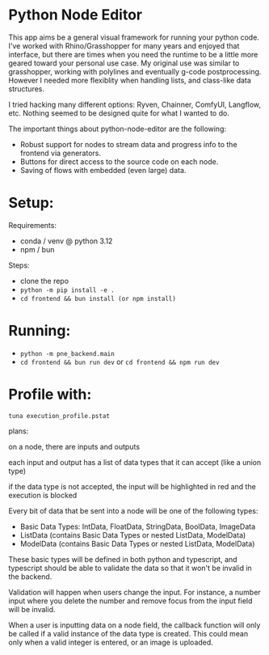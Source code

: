 # Python Node Editor

This app aims be a general visual framework for running your python code. I've worked with Rhino/Grasshopper for many years and enjoyed that interface, but there are times when you need the runtime to be a little more geared toward your personal use case. My original use was similar to grasshopper, working with polylines and eventually g-code postprocessing. However I needed more flexiblity when handling lists, and class-like data structures. 

I tried hacking many different options: Ryven, Chainner, ComfyUI, Langflow, etc. Nothing seemed to be designed quite for what I wanted to do. 

The important things about python-node-editor are the following:
- Robust support for nodes to stream data and progress info to the frontend via generators.
- Buttons for direct access to the source code on each node.
- Saving of flows with embedded (even large) data.

# Setup:

Requirements:
- conda / venv @ python 3.12
- npm / bun

Steps:
- clone the repo
- `python -m pip install -e .`
- `cd frontend && bun install (or npm install)`

# Running:
- `python -m pne_backend.main`
- `cd frontend && bun run dev` or `cd frontend && npm run dev`




# Profile with:
`tuna execution_profile.pstat`



plans:

on a node, there are inputs and outputs

each input and output has a list of data types that it can accept (like a union type)

if the data type is not accepted, the input will be highlighted in red and the execution is blocked

Every bit of data that be sent into a node will be one of the following types:
- Basic Data Types: IntData, FloatData, StringData, BoolData, ImageData
- ListData (contains Basic Data Types or nested ListData, ModelData)
- ModelData (contains Basic Data Types or nested ListData, ModelData)

These basic types will be defined in both python and typescript, and typescript should be able to validate the data so that it won't be invalid in the backend.

Validation will happen when users change the input. For instance, a number input where you delete the number and remove focus from the input field will be invalid.

When a user is inputting data on a node field, the callback function will only be called if a valid instance of the data type is created. This could mean only when a valid integer is entered, or an image is uploaded.


